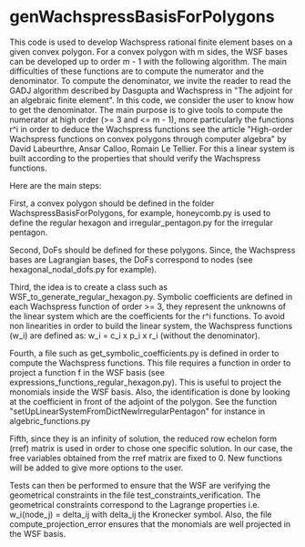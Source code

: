 # genWachspressBasisForPolygons
This code is used to develop Wachspress rational finite element bases on a given convex polygon. For a convex polygon with m sides, the WSF bases can be developed up to order m - 1 with the following algorithm. The main difficulties of these functions are to compute the numerator and the denominator. To compute the denominator, we invite the reader to read the  GADJ algorithm described by Dasgupta and Wachspress in "The adjoint for an algebraic finite element". In this code, we consider the user to know how to get the denominator. The main purpose is to give tools to compute the numerator at high order (>= 3 and <= m - 1), more particularly the functions r^i in order to deduce the Wachspress functions see the article "High-order Wachspress functions on convex polygons through computer algebra" by David Labeurthre, Ansar Calloo, Romain Le Tellier.
For this a linear system is built according to the properties that should verify the Wachspress functions.

Here are the main steps:

First, a convex polygon should be defined in the folder WachspressBasisForPolygons, for example, honeycomb.py is used to define the regular hexagon and irregular_pentagon.py for the irregular pentagon. 

Second, DoFs should be defined for these polygons. Since, the Wachspress bases are Lagrangian bases, the DoFs correspond to nodes (see hexagonal_nodal_dofs.py for example).

Third, the idea is to create a class such as WSF_to_generate_regular_hexagon.py. Symbolic coefficients are defined in each Wachspress function of order >= 3, they represent the unknowns of the linear system which are the coefficients for the r^i functions. To avoid non linearities in order to build the linear system, the Wachspress functions (w_i) are defined as: w_i = c_i x p_i x r_i (without the denominator).

Fourth, a file such as get_symbolic_coefficients.py is defined in order to compute the Wachspress functions. This file requires a function in order to project a function f in the WSF basis (see expressions_functions_regular_hexagon.py). This is useful to project the monomials inside the WSF basis. Also, the identification is done by looking at the coefficient in front of the adjoint of the polygon. See the function "setUpLinearSystemFromDictNewIrregularPentagon" for instance in algebric_functions.py

Fifth, since they is an infinity of solution, the reduced row echelon form (rref) matrix is used in order to chose one specific solution. In our case, the free variables obtained from the rref matrix are fixed to 0. New functions will be added to give more options to the user.

Tests can then be performed to ensure that the WSF are verifying the geometrical constraints in the file test_constraints_verification. The geometrical constraints correspond to the Lagrange properties i.e. w_i(node_j) = delta_ij with delta_ij the Kronecker symbol. Also, the file compute_projection_error ensures that the monomials are well projected in the WSF basis.
